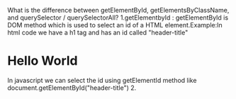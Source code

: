  <!-- question-1 -->

What is the difference between getElementById, getElementsByClassName, and querySelector / querySelectorAll?
1.getElementbyId : getElementById is DOM method which is used to select an id of a HTML element.Example:In html code we have a h1 tag and has an id called "header-title"

 <h1 id="header-title">Hello World</h1>
In javascript we can select the id using getElementId method like document.getElementById("header-title")
2.
